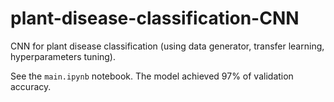 # plant-disease-classification-CNN
CNN for plant disease classification (using data generator, transfer learning, hyperparameters tuning).

See the `main.ipynb` notebook. The model achieved 97% of validation accuracy.

